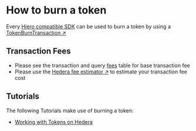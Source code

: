# How to burn a token

Every [Hiero compatible SDK](hiero-compatibility.md) can be used to burn a token by using a [TokenBurnTransaction :arrow_upper_right:](../../hiero/sdk/TokenBurnTransaction.md)

## Transaction Fees

- Please see the transaction and query [fees](fees.md) table for base transaction fee
- Please use the [Hedera fee estimator :arrow_upper_right:]() to estimate your transaction fee cost

## Tutorials

The following Tutorials make use of burning a token:

- [Working with Tokens on Hedera]()
